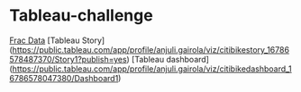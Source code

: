 # Tableau-challenge
[Frac Data](https://www.fracfocus.org/index.php?p=data-download)
[Tableau Story] (https://public.tableau.com/app/profile/anjuli.gairola/viz/citibikestory_16786578487370/Story1?publish=yes)
[Tableau dashboard] (https://public.tableau.com/app/profile/anjuli.gairola/viz/citibikedashboard_16786578047380/Dashboard1)
